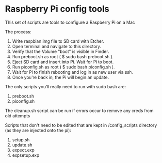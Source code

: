 # Raspberry Pi config tools

This set of scripts are tools to configure a Raspberry Pi on a Mac

The process:

  1. Write raspbian.img file to SD card with Etcher.
  2. Open terminal and navigate to this directory.
  3. Verify that the Volume "boot" is visible in Finder.
  4. Run preboot.sh as root ( $ sudo bash preboot.sh ).
  5. Eject SD card and insert into Pi. Wait for Pi to boot.
  6. Run piconfig.sh as root ( $ sudo bash piconfig.sh ).
  7. Wait for Pi to finish rebooting and log in as new user via ssh.
  8. Once you're back in, the Pi will begin an update.

The only scripts you'll really need to run with sudo bash are:
  1. preboot.sh
  2. piconfig.sh

The cleanup.sh script can be run if errors occur to remove any creds from old attempts

Scripts that don't need to be edited that are kept in /config_scripts directory (as they are injected onto the pi):
  1. setup.sh
  2. update.sh
  3. expect.exp
  4. expsetup.exp
